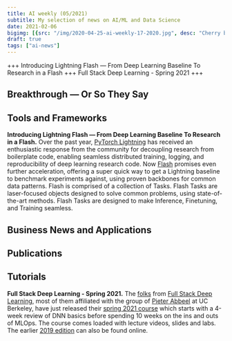 ```yaml
---
title: AI weekly (05/2021)
subtitle: My selection of news on AI/ML and Data Science
date: 2021-02-06
bigimg: [{src: "/img/2020-04-25-ai-weekly-17-2020.jpg", desc: "Cherry blossom (Berlin 2020)"}]
draft: true
tags: ["ai-news"]
---
```



+++ Introducing Lightning Flash — From Deep Learning Baseline To Research in a Flash +++ Full Stack Deep Learning - Spring 2021 +++


 
<!--more-->



## Breakthrough &mdash; Or So They Say

 


## Tools and Frameworks
 
**Introducing Lightning Flash — From Deep Learning Baseline To Research in a Flash.** Over the past year, [PyTorch Lightning](https://pytorchlightning.ai/) has received an enthusiastic response from the community for decoupling research from boilerplate code, enabling seamless distributed training, logging, and reproducibility of deep learning research code. Now [Flash](https://github.com/PyTorchLightning/lightning-flash) promises even further acceleration, offering a super quick way to get a Lightning baseline to benchmark experiments against, using proven backbones for common data patterns. Flash is comprised of a collection of Tasks. Flash Tasks are laser-focused objects designed to solve common problems, using state-of-the-art methods. Flash Tasks are designed to make Inference, Finetuning, and Training seamless. 


## Business News and Applications




## Publications




## Tutorials

**Full Stack Deep Learning - Spring 2021.** The [folks](https://www.linkedin.com/company/full-stack-deep-learning/) from [Full Stack Deep Learning](https://fullstackdeeplearning.com/), most of them affiliated with the group of [Pieter Abbeel](https://people.eecs.berkeley.edu/~pabbeel/) at UC Berkeley, have just released their [spring 2021 course](https://fullstackdeeplearning.com/spring2021/) which starts with a 4-week review of DNN basics before spending 10 weeks on the ins and outs of MLOps. The course comes loaded with lecture videos, slides and labs. The earlier [2019 edition](https://fall2019.fullstackdeeplearning.com/) can also be found online.